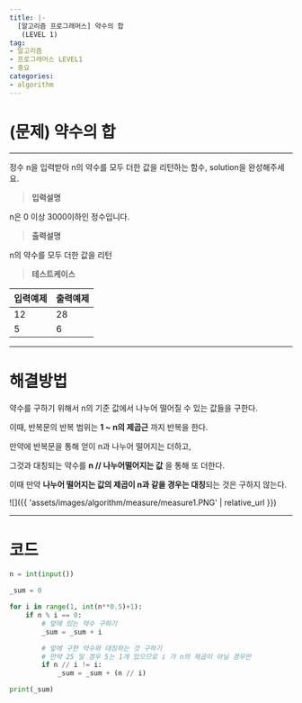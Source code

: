 ```yaml
---
title: |-
  [알고리즘 프로그래머스] 약수의 합
   (LEVEL 1)
tag:
- 알고리즘
- 프로그래머스 LEVEL1
- 중요
categories:
- algorithm
---
```


# (문제) 약수의 합
---

정수 n을 입력받아 n의 약수를 모두 더한 값을 리턴하는 함수, solution을 완성해주세요.

> **입력설명**

n은 0 이상 3000이하인 정수입니다.

> **출력설명**

n의 약수를 모두 더한 값을 리턴

> **테스트케이스**
 

| 입력예제 | 출력예제 |
| -------- | -------- | 
| 12 | 28 | 
| 5 | 6 | 

---
# 해결방법

약수를 구하기 위해서 n의 기준 값에서 나누어 떨어질 수 있는 값들을 구한다.

이때, 반복문의 반복 범위는 **1 ~ n의 제곱근** 까지 반복을 한다.

만약에 반복문을 통해 얻이 n과 나누어 떨어지는 더하고,

그것과 대칭되는 약수를 **n // 나누어떨어지는 값** 을 통해 또 더한다.

이때 만약 **나누어 떨어지는 값의 제곱이 n과 같을 경우는 대칭**되는 것은 구하지 않는다.


![]({{ 'assets/images/algorithm/measure/measure1.PNG' | relative_url }})<br>

---
# 코드
```python
n = int(input())

_sum = 0

for i in range(1, int(n**0.5)+1):
    if n % i == 0:
        # 앞에 있는 약수 구하기
        _sum = _sum + i

        # 앞에 구한 약수와 대칭하는 것 구하기
        # 만약 25 일 경우 5는 1개 있으므로 i 가 n의 제곱이 아닐 경우만
        if n // i != i:
            _sum = _sum + (n // i)

print(_sum)
```
